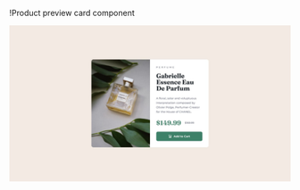 !Product preview card component

![Design preview for the Product preview card component coding challenge](./design/desktop-design.jpg)

